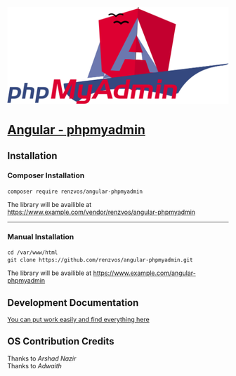 [![Alt text](https://raw.githubusercontent.com/renzvos/angular-phpmyadmin/main/branding/logowide/svg%20export.svg)](https://www.renzvos.com/angular-phpmyadmin)

# [Angular - phpmyadmin](https://www.renzvos.com/angular-phpmyadmin)
## Installation

### Composer Installation
`composer require renzvos/angular-phpmyadmin `  

The library will be availible at <a style="color:blue">https://www.example.com/vendor/renzvos/angular-phpmyadmin</a>
<hr>

### Manual Installation</h3>
` cd /var/www/html `  
`git clone https://github.com/renzvos/angular-phpmyadmin.git`

The library will be availible at <a style="color:blue">https://www.example.com/angular-phpmyadmin</a>


## Development Documentation

[You can put work easily and find everything here](https://www.renzvos.com/angular-phpmyadmin/documentation)

## OS Contribution Credits
Thanks to  *Arshad Nazir*  
Thanks to *Adwaith*